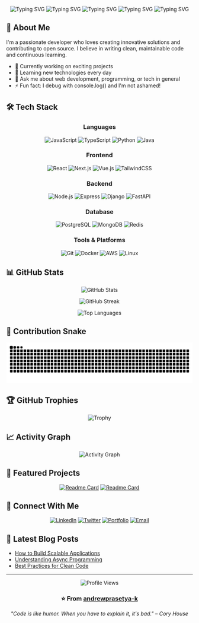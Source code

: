 <div align="center">
  
![Typing SVG](https://readme-typing-svg.herokuapp.com?font=JetBrains+Mono&weight=600&size=28&pause=1000&color=7EE787&center=true&vCenter=true&random=false&width=600&lines=Hi!+I'm+Andrew;Full+Stack+Developer)
![Typing SVG](https://readme-typing-svg.herokuapp.com?font=Ubuntu+Mono&weight=600&size=28&pause=1000&color=7EE787&center=true&vCenter=true&random=false&width=600&lines=Hi!+I'm+Andrew;Full+Stack+Developer)
![Typing SVG](https://readme-typing-svg.herokuapp.com?font=Courier+New&weight=600&size=28&pause=1000&color=7EE787&center=true&vCenter=true&random=false&width=600&lines=Hi!+I'm+Andrew;Full+Stack+Developer)
![Typing SVG](https://readme-typing-svg.herokuapp.com?font=Roboto+Mono&weight=600&size=28&pause=1000&color=7EE787&center=true&vCenter=true&random=false&width=600&lines=Hi!+I'm+Andrew;Full+Stack+Developer)
![Typing SVG](https://readme-typing-svg.herokuapp.com?font=Cascadia+Code&weight=600&size=28&pause=1000&color=7EE787&center=true&vCenter=true&random=false&width=600&lines=Hi!+I'm+Andrew;Full+Stack+Developer)
  
</div>

## 🚀 About Me

I'm a passionate developer who loves creating innovative solutions and contributing to open source. I believe in writing clean, maintainable code and continuous learning.

- 🔭 Currently working on exciting projects
- 🌱 Learning new technologies every day
- 💬 Ask me about web development, programming, or tech in general
- ⚡ Fun fact: I debug with console.log() and I'm not ashamed!

## 🛠️ Tech Stack

<div align="center">

### Languages
![JavaScript](https://img.shields.io/badge/JavaScript-F7DF1E?style=for-the-badge&logo=javascript&logoColor=black)
![TypeScript](https://img.shields.io/badge/TypeScript-3178C6?style=for-the-badge&logo=typescript&logoColor=white)
![Python](https://img.shields.io/badge/Python-3776AB?style=for-the-badge&logo=python&logoColor=white)
![Java](https://img.shields.io/badge/Java-ED8B00?style=for-the-badge&logo=openjdk&logoColor=white)

### Frontend
![React](https://img.shields.io/badge/React-61DAFB?style=for-the-badge&logo=react&logoColor=black)
![Next.js](https://img.shields.io/badge/Next.js-000000?style=for-the-badge&logo=next.js&logoColor=white)
![Vue.js](https://img.shields.io/badge/Vue.js-4FC08D?style=for-the-badge&logo=vue.js&logoColor=white)
![TailwindCSS](https://img.shields.io/badge/Tailwind_CSS-38B2AC?style=for-the-badge&logo=tailwind-css&logoColor=white)

### Backend
![Node.js](https://img.shields.io/badge/Node.js-339933?style=for-the-badge&logo=node.js&logoColor=white)
![Express](https://img.shields.io/badge/Express-000000?style=for-the-badge&logo=express&logoColor=white)
![Django](https://img.shields.io/badge/Django-092E20?style=for-the-badge&logo=django&logoColor=white)
![FastAPI](https://img.shields.io/badge/FastAPI-009688?style=for-the-badge&logo=fastapi&logoColor=white)

### Database
![PostgreSQL](https://img.shields.io/badge/PostgreSQL-316192?style=for-the-badge&logo=postgresql&logoColor=white)
![MongoDB](https://img.shields.io/badge/MongoDB-47A248?style=for-the-badge&logo=mongodb&logoColor=white)
![Redis](https://img.shields.io/badge/Redis-DC382D?style=for-the-badge&logo=redis&logoColor=white)

### Tools & Platforms
![Git](https://img.shields.io/badge/Git-F05032?style=for-the-badge&logo=git&logoColor=white)
![Docker](https://img.shields.io/badge/Docker-2496ED?style=for-the-badge&logo=docker&logoColor=white)
![AWS](https://img.shields.io/badge/AWS-232F3E?style=for-the-badge&logo=amazon-aws&logoColor=white)
![Linux](https://img.shields.io/badge/Linux-FCC624?style=for-the-badge&logo=linux&logoColor=black)

</div>

## 📊 GitHub Stats

<div align="center">
  
  ![GitHub Stats](https://github-readme-stats.vercel.app/api?username=andrewprasetya-k&show_icons=true&theme=github_dark&hide_border=true&bg_color=0d1117&title_color=7ee787&icon_color=58a6ff&text_color=c9d1d9)
  
  ![GitHub Streak](https://github-readme-streak-stats.herokuapp.com/?user=andrewprasetya-k&theme=github-dark-blue&hide_border=true&background=0d1117&ring=7ee787&fire=58a6ff&currStreakLabel=c9d1d9)
  
  ![Top Languages](https://github-readme-stats.vercel.app/api/top-langs/?username=andrewprasetya-k&layout=compact&theme=github_dark&hide_border=true&bg_color=0d1117&title_color=7ee787&text_color=c9d1d9)

</div>

## 🐍 Contribution Snake

<div align="center">
  
  ![Snake animation](https://raw.githubusercontent.com/andrewprasetya-k/andrewprasetya-k/output/github-snake-dark.svg)
  
</div>

## 🏆 GitHub Trophies

<div align="center">
  
  ![Trophy](https://github-profile-trophy.vercel.app/?username=andrewprasetya-k&theme=github_dark&no-frame=true&no-bg=true&row=1&column=7)
  
</div>

## 📈 Activity Graph

<div align="center">
  
  ![Activity Graph](https://github-readme-activity-graph.vercel.app/graph?username=andrewprasetya-k&theme=github-dark&hide_border=true&bg_color=0d1117&color=7ee787&line=58a6ff&point=c9d1d9)
  
</div>

## 💼 Featured Projects

<div align="center">

[![Readme Card](https://github-readme-stats.vercel.app/api/pin/?username=andrewprasetya-k&repo=your-awesome-project&theme=github_dark&hide_border=true&bg_color=0d1117&title_color=7ee787&icon_color=58a6ff&text_color=c9d1d9)](https://github.com/andrewprasetya-k/your-awesome-project)
[![Readme Card](https://github-readme-stats.vercel.app/api/pin/?username=andrewprasetya-k&repo=another-cool-project&theme=github_dark&hide_border=true&bg_color=0d1117&title_color=7ee787&icon_color=58a6ff&text_color=c9d1d9)](https://github.com/andrewprasetya-k/another-cool-project)

</div>

## 🤝 Connect With Me

<div align="center">
  
  [![LinkedIn](https://img.shields.io/badge/LinkedIn-0A66C2?style=for-the-badge&logo=linkedin&logoColor=white)](https://linkedin.com/in/yourprofile)
  [![Twitter](https://img.shields.io/badge/Twitter-1DA1F2?style=for-the-badge&logo=twitter&logoColor=white)](https://twitter.com/yourhandle)
  [![Portfolio](https://img.shields.io/badge/Portfolio-000000?style=for-the-badge&logo=About.me&logoColor=white)](https://yourportfolio.com)
  [![Email](https://img.shields.io/badge/Email-D14836?style=for-the-badge&logo=gmail&logoColor=white)](mailto:your.email@example.com)
  
</div>

## 📝 Latest Blog Posts

<!-- BLOG-POST-LIST:START -->
- [How to Build Scalable Applications](https://yourblog.com/post1)
- [Understanding Async Programming](https://yourblog.com/post2)
- [Best Practices for Clean Code](https://yourblog.com/post3)
<!-- BLOG-POST-LIST:END -->

---

<div align="center">
  
  ![Profile Views](https://komarev.com/ghpvc/?username=andrewprasetya-k&color=7ee787&style=flat-square&label=Profile+Views)
  
  ### ⭐️ From [andrewprasetya-k](https://github.com/andrewprasetya-k)
  
  *"Code is like humor. When you have to explain it, it's bad." – Cory House*
  
</div>
